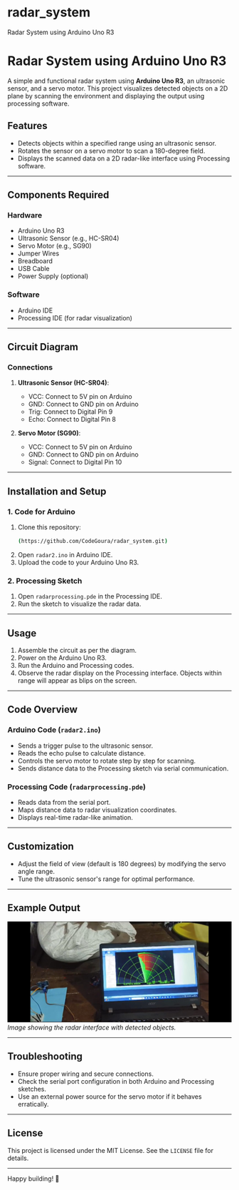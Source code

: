 # radar_system
 Radar System using Arduino Uno R3
# Radar System using Arduino Uno R3

A simple and functional radar system using **Arduino Uno R3**, an ultrasonic sensor, and a servo motor. This project visualizes detected objects on a 2D plane by scanning the environment and displaying the output using processing software.

## Features
- Detects objects within a specified range using an ultrasonic sensor.
- Rotates the sensor on a servo motor to scan a 180-degree field.
- Displays the scanned data on a 2D radar-like interface using Processing software.

---

## Components Required

### Hardware
- Arduino Uno R3
- Ultrasonic Sensor (e.g., HC-SR04)
- Servo Motor (e.g., SG90)
- Jumper Wires
- Breadboard
- USB Cable
- Power Supply (optional)

### Software
- Arduino IDE
- Processing IDE (for radar visualization)

---

## Circuit Diagram

### Connections
1. **Ultrasonic Sensor (HC-SR04)**:
   - VCC: Connect to 5V pin on Arduino
   - GND: Connect to GND pin on Arduino
   - Trig: Connect to Digital Pin 9
   - Echo: Connect to Digital Pin 8

2. **Servo Motor (SG90)**:
   - VCC: Connect to 5V pin on Arduino
   - GND: Connect to GND pin on Arduino
   - Signal: Connect to Digital Pin 10

---

## Installation and Setup

### 1. Code for Arduino
1. Clone this repository:
   ```bash
   (https://github.com/CodeGoura/radar_system.git)
   ```
2. Open `radar2.ino` in Arduino IDE.
3. Upload the code to your Arduino Uno R3.

### 2. Processing Sketch
1. Open `radarprocessing.pde` in the Processing IDE.
2. Run the sketch to visualize the radar data.

---

## Usage
1. Assemble the circuit as per the diagram.
2. Power on the Arduino Uno R3.
3. Run the Arduino and Processing codes.
4. Observe the radar display on the Processing interface. Objects within range will appear as blips on the screen.

---

## Code Overview

### Arduino Code (`radar2.ino`)
- Sends a trigger pulse to the ultrasonic sensor.
- Reads the echo pulse to calculate distance.
- Controls the servo motor to rotate step by step for scanning.
- Sends distance data to the Processing sketch via serial communication.

### Processing Code (`radarprocessing.pde`)
- Reads data from the serial port.
- Maps distance data to radar visualization coordinates.
- Displays real-time radar-like animation.

---

## Customization
- Adjust the field of view (default is 180 degrees) by modifying the servo angle range.
- Tune the ultrasonic sensor's range for optimal performance.

---

## Example Output
![](radar.jpeg)
*Image showing the radar interface with detected objects.*

---

## Troubleshooting
- Ensure proper wiring and secure connections.
- Check the serial port configuration in both Arduino and Processing sketches.
- Use an external power source for the servo motor if it behaves erratically.

---

## License
This project is licensed under the MIT License. See the `LICENSE` file for details.

---

Happy building! 🚀
